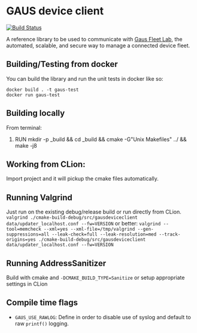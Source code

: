 # GAUS device client

[![Build Status](https://codebuild.eu-west-1.amazonaws.com/badges?uuid=eyJlbmNyeXB0ZWREYXRhIjoiSEZiVnYyMEVKdTFaTU9rRnJabDZYNE5oZnBKU08wbVlXYUZpendvQkdDbDhNOXAzaHgwUERmaVpMemFJcmtUdFk5TXFaTDZ5UnNTaUwvMkF3ZlVEK1VFPSIsIml2UGFyYW1ldGVyU3BlYyI6IndEZ280NTczcEZmMXhUNzgiLCJtYXRlcmlhbFNldFNlcmlhbCI6MX0%3D&branch=master)](https://eu-west-1.console.aws.amazon.com/codesuite/codebuild/projects/c-cpp-demo/details)

A reference library to be used to communicate with [Gaus Fleet Lab](https://gaus.incubation.io/), the automated,
scalable, and secure way to manage a connected device fleet.

## Building/Testing from docker
You can build the library and run the unit tests in docker like so:
```
docker build . -t gaus-test
docker run gaus-test
```

## Building locally
From terminal:
  1) RUN mkdir -p _build && cd _build && cmake -G"Unix Makefiles" ../ && make -j8

## Working from CLion:
Import project and it will pickup the cmake files automatically.

## Running Valgrind
Just run on the existing debug/release build or run directly from CLion.
`valgrind ./cmake-build-debug/src/gausdeviceclient data/updater_localhost.conf --fw=VERSION`
or better:
`valgrind --tool=memcheck --xml=yes --xml-file=/tmp/valgrind --gen-suppressions=all --leak-check=full --leak-resolution=med --track-origins=yes ./cmake-build-debug/src/gausdeviceclient data/updater_localhost.conf --fw=VERSION`


## Running AddressSanitizer
Build with cmake and `-DCMAKE_BUILD_TYPE=Sanitize` or setup appropriate settings in CLion

## Compile time flags
- `GAUS_USE_RAWLOG`: Define in order to disable use of syslog and default to raw `printf()` logging.

